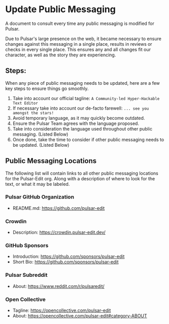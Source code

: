 # Update Public Messaging

A document to consult every time any public messaging is modified for Pulsar.

Due to Pulsar's large presence on the web, it became necessary to ensure changes against this messaging in a single place, results in reviews or checks in every single place. This ensures any and all changes fit our character, as well as the story they are experiencing.

## Steps:

When any piece of public messaging needs to be updated, here are a few key steps to ensure things go smoothly.

1. Take into account our official tagline: `A Community-led Hyper-Hackable Text Editor`
2. If necessary take into account our de-facto farewell: `... see you amongst the stars!`
3. Avoid temporary language, as it may quickly become outdated.
4. Ensure the Pulsar Team agrees with the language proposed.
5. Take into consideration the language used throughout other public messaging. (Listed Below)
6. Once done, take the time to consider if other public messaging needs to be updated. (Listed Below)

## Public Messaging Locations

The following list will contain links to all other public messaging locations for the Pulsar-Edit org.
Along with a description of where to look for the text, or what it may be labeled.

### Pulsar GitHub Organization

- README.md: https://github.com/pulsar-edit

### Crowdin

- Description: https://crowdin.pulsar-edit.dev/

### GitHub Sponsors

- Introduction: https://github.com/sponsors/pulsar-edit
- Short Bio: https://github.com/sponsors/pulsar-edit

### Pulsar Subreddit

- About: https://www.reddit.com/r/pulsaredit/

### Open Collective

- Tagline: https://opencollective.com/pulsar-edit
- About: https://opencollective.com/pulsar-edit#category-ABOUT
